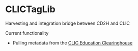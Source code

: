 # CLICTagLib
Harvesting and integration bridge between CD2H and CLIC

Current functionality
* Pulling metadata from the [CLIC Education Clearinghouse](https://clic-ctsa.org/education)
